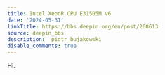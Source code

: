 ```yaml
---
title: Intel XeonR CPU E31505M v6
date: '2024-05-31'
linkTitle: https://bbs.deepin.org/en/post/268613
source: deepin_bbs
description:  piotr_bujakowski 
disable_comments: true
---
```

Hi.
